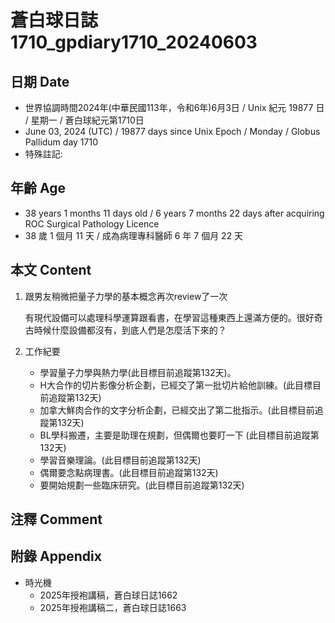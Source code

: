 [_metadata_:encoding]: - "utf-8"
[_metadata_:language]: - "zh-Hant-TW"
[_metadata_:fileformat]: - "markdown"
[_metadata_:MIME_type]: - "text/plain"
[_metadata_:markdown_version]: - "commonmark version 0.30"
[_metadata_:markdown_spec]: - "https://spec.commonmark.org/0.30/"

# 蒼白球日誌1710_gpdiary1710_20240603 #

## 日期 Date ##

* 世界協調時間2024年(中華民國113年，令和6年)6月3日 / Unix 紀元 19877 日 / 星期一 / 蒼白球紀元第1710日
* June 03, 2024 (UTC) / 19877 days since Unix Epoch / Monday / Globus Pallidum day 1710
* 特殊註記:

## 年齡 Age ##

* 38 years 1 months 11 days old / 6 years 7 months 22 days after acquiring ROC Surgical Pathology Licence
* 38 歲 1 個月 11 天 / 成為病理專科醫師 6 年 7 個月 22 天

## 本文 Content ##

1. 跟男友稍微把量子力學的基本概念再次review了一次

    有現代設備可以處理科學運算跟看書，在學習這種東西上還滿方便的。很好奇古時候什麼設備都沒有，到底人們是怎麼活下來的？

2. 工作紀要

    - 學習量子力學與熱力學(此目標目前追蹤第132天)。
    - H大合作的切片影像分析企劃，已經交了第一批切片給他訓練。(此目標目前追蹤第132天)
    - 加拿大鮮肉合作的文字分析企劃，已經交出了第二批指示。(此目標目前追蹤第132天)
    - BL學科搬遷，主要是助理在規劃，但偶爾也要盯一下 (此目標目前追蹤第132天)
    - 學習音樂理論。(此目標目前追蹤第132天)
    - 偶爾要念點病理書。(此目標目前追蹤第132天)
    - 要開始規劃一些臨床研究。(此目標目前追蹤第132天)

## 注釋 Comment ##


## 附錄 Appendix ##

* 時光機
    - 2025年授袍講稿，蒼白球日誌1662
    - 2025年授袍講稿二，蒼白球日誌1663

